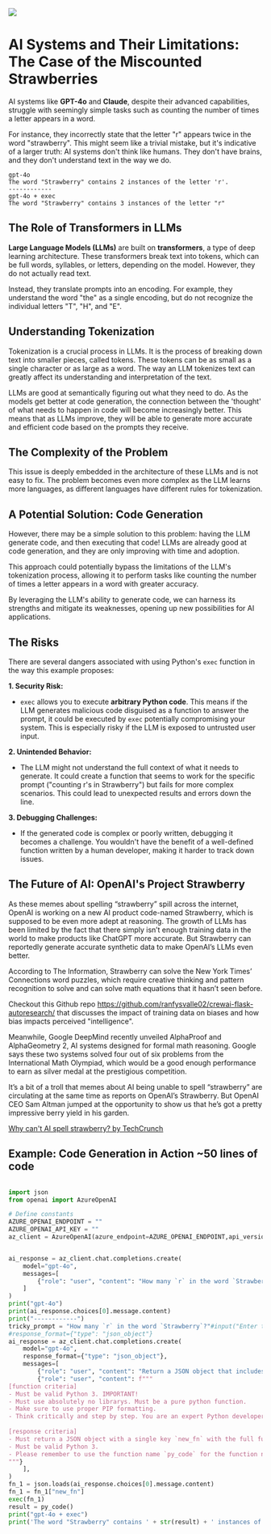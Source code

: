 ![](https://tii.imgix.net/production/articles/13494/3737c64b-90b1-4167-8d70-601b9670083c.png?auto=compress&fit=crop&auto=format)

# AI Systems and Their Limitations: The Case of the Miscounted Strawberries

AI systems like **GPT-4o** and **Claude**, despite their advanced capabilities, struggle with seemingly simple tasks such as counting the number of times a letter appears in a word. 

For instance, they incorrectly state that the letter "r" appears twice in the word "strawberry". This might seem like a trivial mistake, but it's indicative of a larger truth: AI systems don't think like humans. They don't have brains, and they don't understand text in the way we do.

```
gpt-4o
The word "Strawberry" contains 2 instances of the letter 'r'.
------------
gpt-4o + exec
The word "Strawberry" contains 3 instances of the letter "r"
```

## The Role of Transformers in LLMs

**Large Language Models (LLMs)** are built on **transformers**, a type of deep learning architecture. These transformers break text into tokens, which can be full words, syllables, or letters, depending on the model. However, they do not actually read text. 

Instead, they translate prompts into an encoding. For example, they understand the word "the" as a single encoding, but do not recognize the individual letters "T", "H", and "E". 

## Understanding Tokenization

Tokenization is a crucial process in LLMs. It is the process of breaking down text into smaller pieces, called tokens. These tokens can be as small as a single character or as large as a word. The way an LLM tokenizes text can greatly affect its understanding and interpretation of the text.

LLMs are good at semantically figuring out what they need to do. As the models get better at code generation, the connection between the 'thought' of what needs to happen in code will become increasingly better. This means that as LLMs improve, they will be able to generate more accurate and efficient code based on the prompts they receive.

## The Complexity of the Problem

This issue is deeply embedded in the architecture of these LLMs and is not easy to fix. The problem becomes even more complex as the LLM learns more languages, as different languages have different rules for tokenization.

## A Potential Solution: Code Generation

However, there may be a simple solution to this problem: having the LLM generate code, and then executing that code! LLMs are already good at code generation, and they are only improving with time and adoption. 

This approach could potentially bypass the limitations of the LLM's tokenization process, allowing it to perform tasks like counting the number of times a letter appears in a word with greater accuracy. 

By leveraging the LLM's ability to generate code, we can harness its strengths and mitigate its weaknesses, opening up new possibilities for AI applications.

## The Risks

There are several dangers associated with using Python's `exec` function in the way this example proposes:

**1. Security Risk:** 

* `exec` allows you to execute **arbitrary Python code**. This means if the LLM generates malicious code disguised as a function to answer the prompt, it could be executed by `exec` potentially compromising your system. This is especially risky if the LLM is exposed to untrusted user input.

**2. Unintended Behavior:**

* The LLM might not understand the full context of what it needs to generate. It could create a function that seems to work for the specific prompt ("counting r's in Strawberry") but fails for more complex scenarios. This could lead to unexpected results and errors down the line.

**3. Debugging Challenges:**

* If the generated code is complex or poorly written, debugging it becomes a challenge. You wouldn't have the benefit of a well-defined function written by a human developer, making it harder to track down issues.


## The Future of AI: OpenAI's Project Strawberry

As these memes about spelling “strawberry” spill across the internet, OpenAI is working on a new AI product code-named Strawberry, which is supposed to be even more adept at reasoning. The growth of LLMs has been limited by the fact that there simply isn’t enough training data in the world to make products like ChatGPT more accurate. But Strawberry can reportedly generate accurate synthetic data to make OpenAI’s LLMs even better. 

According to The Information, Strawberry can solve the New York Times’ Connections word puzzles, which require creative thinking and pattern recognition to solve and can solve math equations that it hasn’t seen before.

Checkout this Github repo https://github.com/ranfysvalle02/crewai-flask-autoresearch/ that discusses the impact of training data on biases and how bias impacts perceived "intelligence".

Meanwhile, Google DeepMind recently unveiled AlphaProof and AlphaGeometry 2, AI systems designed for formal math reasoning. Google says these two systems solved four out of six problems from the International Math Olympiad, which would be a good enough performance to earn as silver medal at the prestigious competition.

It’s a bit of a troll that memes about AI being unable to spell “strawberry” are circulating at the same time as reports on OpenAI’s Strawberry. But OpenAI CEO Sam Altman jumped at the opportunity to show us that he’s got a pretty impressive berry yield in his garden.

[Why can't AI spell strawberry? by TechCrunch](https://techcrunch.com/2024/08/27/why-ai-cant-spell-strawberry/)

## Example: Code Generation in Action ~50 lines of code

```python

import json
from openai import AzureOpenAI

# Define constants
AZURE_OPENAI_ENDPOINT = ""
AZURE_OPENAI_API_KEY = "" 
az_client = AzureOpenAI(azure_endpoint=AZURE_OPENAI_ENDPOINT,api_version="2023-07-01-preview",api_key=AZURE_OPENAI_API_KEY)


ai_response = az_client.chat.completions.create(
    model="gpt-4o",
    messages=[
        {"role": "user", "content": "How many `r` in the word `Strawberry`?"},
    ]
)
print("gpt-4o")
print(ai_response.choices[0].message.content)
print("------------")
tricky_prompt = "How many `r` in the word `Strawberry`?"#input("Enter the tricky prompt: ")
#response_format={"type": "json_object"}
ai_response = az_client.chat.completions.create(
    model="gpt-4o",
    response_format={"type": "json_object"},
    messages=[
        {"role": "user", "content": "Return a JSON object that includes a Python function that can answer:`"+tricky_prompt+"`"},
        {"role": "user", "content": f"""
[function criteria]
- Must be valid Python 3. IMPORTANT!
- Must use absolutely no librarys. Must be a pure python function.
- Make sure to use proper PIP formatting.
- Think critically and step by step. You are an expert Python developer.
         
[response criteria]
- Must return a JSON object with a single key `new_fn` with the full function definition as a string.
- Must be valid Python 3.
- Please remember to use the function name `py_code` for the function name.
"""}
    ],
)
fn_1 = json.loads(ai_response.choices[0].message.content)
fn_1 = fn_1["new_fn"]
exec(fn_1)
result = py_code()
print("gpt-4o + exec")
print('The word "Strawberry" contains ' + str(result) + ' instances of the letter "r"')

```
